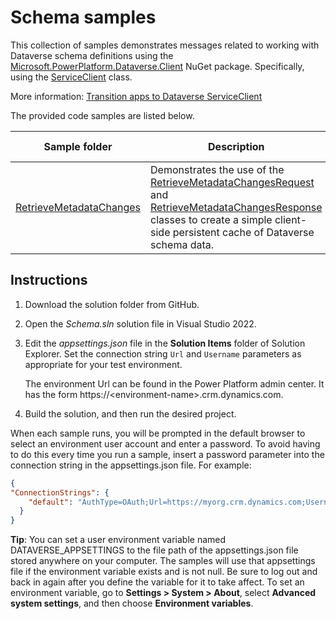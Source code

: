 # Schema samples

This collection of samples demonstrates messages related to working with Dataverse schema definitions using the [Microsoft.PowerPlatform.Dataverse.Client](https://www.nuget.org/packages/Microsoft.PowerPlatform.Dataverse.Client/) NuGet package. Specifically, using the [ServiceClient](https://docs.microsoft.com/dotnet/api/microsoft.powerplatform.dataverse.client.serviceclient) class.

More information: [Transition apps to Dataverse ServiceClient](https://docs.microsoft.com/power-apps/developer/data-platform/sdk-client-transition)

The provided code samples are listed below.

|Sample folder|Description|Build target|
|---|---|---|
|[RetrieveMetadataChanges](RetrieveMetadataChanges)|Demonstrates the use of the [RetrieveMetadataChangesRequest](https://learn.microsoft.com/en-us/dotnet/api/microsoft.xrm.sdk.messages.retrievemetadatachangesrequest) and [RetrieveMetadataChangesResponse](https://learn.microsoft.com/en-us/dotnet/api/microsoft.xrm.sdk.messages.retrievemetadatachangesresponse) classes to create a simple client-side persistent cache of Dataverse schema data.|.NET 6|


## Instructions

1. Download the solution folder from GitHub.

1. Open the *Schema.sln* solution file in Visual Studio 2022.

1. Edit the *appsettings.json* file in the **Solution Items** folder of Solution Explorer. Set the connection string `Url` and `Username` parameters as appropriate for your test environment.

   The environment Url can be found in the Power Platform admin center. It has the form https://\<environment-name>.crm.dynamics.com.

1. Build the solution, and then run the desired project.

When each sample runs, you will be prompted in the default browser to select an environment user account and enter a password. To avoid having to do this every time you run a sample, insert a password parameter into the connection string in the appsettings.json file. For example:

```json
{
"ConnectionStrings": {
    "default": "AuthType=OAuth;Url=https://myorg.crm.dynamics.com;Username=someone@myorg.onmicrosoft.com;Password=mypassword;RedirectUri=http://localhost;AppId=51f81489-12ee-4a9e-aaae-a2591f45987d;LoginPrompt=Auto"
  }
}
```

**Tip**: You can set a user environment variable named DATAVERSE_APPSETTINGS to the file path of the appsettings.json file stored anywhere on your computer. The samples will use that appsettings file if the environment variable exists and is not null. Be sure to log out and back in again after you define the variable for it to take affect. To set an environment variable, go to **Settings > System > About**, select **Advanced system settings**, and then choose **Environment variables**. 

